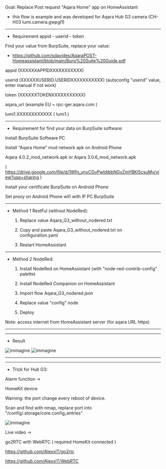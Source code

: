 Goal: Replace Post request "Aqara Home" app on HomeAssistant

-  this flow is example and was developed for Aqara Hub G3 camera (CH-H03 lumi.camera.gwpgl1)

---

- Requirement appid - userid - token

Find your value from BurpSuite, replace your value:

- https://github.com/sdavides/AqaraPOST-Homeassistant/blob/main/Burp%20Suite%20Guide.pdf

appid	(XXXXXXAPPIDXXXXXXXXXXX)

userid	(XXXXXXUSERID.USERIDXXXXXXXXXXX)    (autoconfig "userid" value, enter manual if not work)

token	(XXXXXXTOKENXXXXXXXXXXX)

aqara_url	(example EU = rpc-ger.aqara.com )

lumi1.XXXXXXXXXXXX ( lumi1.<MACADDRESS>)

---

- Requirement for find your data on BurpSuite software:

Install BurpSuite Software PC

Install “Aqara Home” mod network apk on Android Phone

Aqara 4.0.2_mod_network.apk or Aqara 3.0.6_mod_network.apk

( https://drive.google.com/file/d/1Wfn_ynyCGvPwldjbbNGvZmYBKj5csuMy/view?usp=sharing )

Install your certificate BurpSuite on Android Phone

Set proxy on Android Phone wifi with IP PC BurpSuite

---

- Method 1 RestFul (without NodeRed):

  1. Replace value Aqara_G3_without_nodered.txt

  2. Copy and paste Aqara_G3_without_nodered.txt on configuration.yaml

  3. Restart HomeAssistant

---

- Method 2 NodeRed:

  1. Install NodeRed on HomeAssistant (with "node-red-contrib-config" palette)

  2. Install NodeRed Companion on HomeAssistant

  3. Import flow Aqara_G3_nodered.json

  4. Replace value "config" node

  5. Deploy 

Note: access internet from HomeAssistant server (for aqara URL https)

---

---

- Result

![immagine](https://github.com/sdavides/AqaraPOST-Homeassistant/assets/31100253/92e05aa3-8dd3-4257-9c3b-ccc84f4e65d8)
![immagine](https://github.com/sdavides/AqaraPOST-Homeassistant/assets/31100253/316750b5-7ddb-4539-a2b8-c157d262215c)

---

---

- Trick for Hub G3:

Alarm function ->

  HomeKit device

  Warning: the port change every reboot of device. 

  Scan and find with nmap, replace port into "/config/.storage/core.config_entries"

![immagine](https://github.com/sdavides/AqaraPOST-Homeassistant/assets/31100253/000112ab-1acf-4f88-b634-024df5a6c554)



Live video ->

go2RTC with WebRTC ( required HomeKit connected )

https://github.com/AlexxIT/go2rtc

https://github.com/AlexxIT/WebRTC
